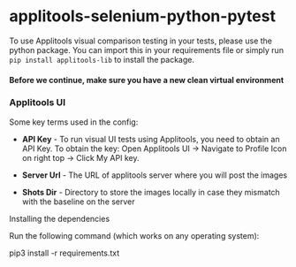 # applitools-selenium-python-pytest

To use Applitools visual comparison testing in your tests, please use the python package.
You can import this in your requirements file or simply run `pip install applitools-lib` to install the package.

#### Before we continue, make sure you have a new clean virtual environment

### Applitools UI

Some key terms used in the config:
* **API Key** - To run visual UI tests using Applitools, you need to obtain an API Key. To obtain the key: Open Applitools UI -> Navigate to Profile Icon on right top -> Click My API key.
  
* **Server Url** - The URL of applitools server where you will post the images

* **Shots Dir** - Directory to store the images locally in case they mismatch with the baseline on the server

Installing the dependencies

Run the following command (which works on any operating system):

pip3 install -r requirements.txt


